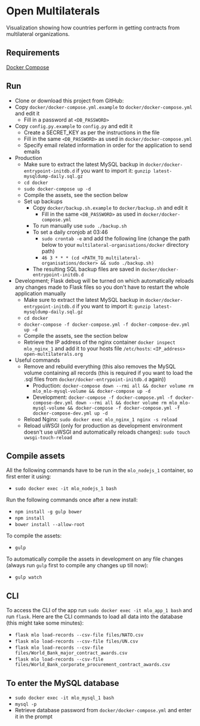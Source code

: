 # Open Multilaterals
Visualization showing how countries perform in getting contracts from multilateral organizations.


## Requirements
[Docker Compose](https://docs.docker.com/compose/install/)

## Run
- Clone or download this project from GitHub:
- Copy `docker/docker-compose.yml.example` to `docker/docker-compose.yml` and edit it
   - Fill in a password at `<DB_PASSWORD>`
- Copy `config.py.example` to `config.py` and edit it
   - Create a SECRET_KEY as per the instructions in the file
   - Fill in the same `<DB_PASSWORD>` as used in `docker/docker-compose.yml`
   - Specify email related information in order for the application to send emails
- Production
   - Make sure to extract the latest MySQL backup in `docker/docker-entrypoint-initdb.d` if you want to import it: `gunzip latest-mysqldump-daily.sql.gz`
   - `cd docker`
   - `sudo docker-compose up -d`
   - Compile the assets, see the section below
   - Set up backups
      - Copy `docker/backup.sh.example` to `docker/backup.sh` and edit it
         - Fill in the same `<DB_PASSWORD>` as used in `docker/docker-compose.yml`
      - To run manually use `sudo ./backup.sh`
      - To set a daily cronjob at 03:46
         - `sudo crontab -e` and add the following line (change the path below to your `multilateral-organisations/docker` directory path)
         - `46 3 * * * (cd <PATH_TO_multilateral-organisations/docker> && sudo ./backup.sh)`
      - The resulting SQL backup files are saved in `docker/docker-entrypoint-initdb.d`
- Development; Flask debug will be turned on which automatically reloads any changes made to Flask files so you don't have to restart the whole application manually
   - Make sure to extract the latest MySQL backup in `docker/docker-entrypoint-initdb.d` if you want to import it: `gunzip latest-mysqldump-daily.sql.gz`
   - `cd docker`
   - `docker-compose -f docker-compose.yml -f docker-compose-dev.yml up -d`
   - Compile the assets, see the section below
   - Retrieve the IP address of the nginx container `docker inspect mlo_nginx_1` and add it to your hosts file `/etc/hosts`: `<IP_address> open-multilaterals.org`
- Useful commands
   - Remove and rebuild everything (this also removes the MySQL volume containing all records (this is required if you want to load the .sql files from `docker/docker-entrypoint-initdb.d` again))
      - Production: `docker-compose down --rmi all && docker volume rm mlo_mlo-mysql-volume && docker-compose up -d`
      - Development: `docker-compose -f docker-compose.yml -f docker-compose-dev.yml down --rmi all && docker volume rm mlo_mlo-mysql-volume && docker-compose -f docker-compose.yml -f docker-compose-dev.yml up -d`
   - Reload Nginx: `sudo docker exec mlo_nginx_1 nginx -s reload`
   - Reload uWSGI (only for production as development environment doesn't use uWSGI and automatically reloads changes): `sudo touch uwsgi-touch-reload`

## Compile assets
All the following commands have to be run in the `mlo_nodejs_1` container, so first enter it using:
- `sudo docker exec -it mlo_nodejs_1 bash`

Run the following commands once after a new install:
- `npm install -g gulp bower`
- `npm install`
- `bower install --allow-root`

To compile the assets:
- `gulp`

To automatically compile the assets in development on any file changes (always run `gulp` first to compile any changes up till now):
- `gulp watch`

## CLI
To access the CLI of the app run `sudo docker exec -it mlo_app_1 bash` and run `flask`. Here are the CLI commands to load all data into the database (this might take some minutes):

- `flask mlo load-records --csv-file files/NATO.csv`
- `flask mlo load-records --csv-file files/UN.csv`
- `flask mlo load-records --csv-file files/World_Bank_major_contract_awards.csv`
- `flask mlo load-records --csv-file files/World_Bank_corporate_procurement_contract_awards.csv`

## To enter the MySQL database
   - `sudo docker exec -it mlo_mysql_1 bash`
   - `mysql -p`
   - Retrieve database password from `docker/docker-compose.yml` and enter it in the prompt
